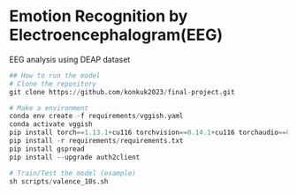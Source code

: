 # Emotion Recognition by Electroencephalogram(EEG)
EEG analysis using DEAP dataset
```python
## How to run the model
# Clone the repository
git clone https://github.com/konkuk2023/final-project.git

# Make a environment
conda env create -f requirements/vggish.yaml
conda activate vggish
pip install torch==1.13.1+cu116 torchvision==0.14.1+cu116 torchaudio==0.13.1 --extra-index-url https://download.pytorch.org/whl/cu116
pip install -r requirements/requirements.txt
pip install gspread
pip install --upgrade auth2client

# Train/Test the model (example)
sh scripts/valence_10s.sh
```